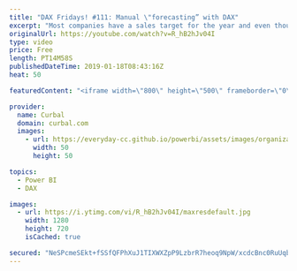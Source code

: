 ```yaml
---
title: "DAX Fridays! #111: Manual \"forecasting” with DAX"
excerpt: "Most companies have a sales target for the year and even though Power BI has a forecasting feature, it does not give you the numbers, so how do you know if you will meet your target?  In today's video I will show you how to calculate how much you need to sale per month to achieve your sales target for"
originalUrl: https://youtube.com/watch?v=R_hB2hJv04I
type: video
price: Free
length: PT14M58S
publishedDateTime: 2019-01-18T08:43:16Z
heat: 50

featuredContent: "<iframe width=\"800\" height=\"500\" frameborder=\"0\" src=\"https://www.youtube.com/embed/R_hB2hJv04I\" allow=\"accelerometer; autoplay; encrypted-media; gyroscope; picture-in-picture\" allowfullscreen></iframe>"

provider:
  name: Curbal
  domain: curbal.com
  images:
    - url: https://everyday-cc.github.io/powerbi/assets/images/organizations/curbal.com-50x50.jpg
      width: 50
      height: 50

topics:
  - Power BI
  - DAX

images:
  - url: https://i.ytimg.com/vi/R_hB2hJv04I/maxresdefault.jpg
    width: 1280
    height: 720
    isCached: true

secured: "NeSPcmeSEkt+fSSfQFPhXuJ1TIXWXZpP9LzbrR7heoq9NpW/xcdcBnc0RuUqbz6lVxWZNnIQ1eH+mPpN6tafMdMIafVcbB4CXx0mOdKGGjSCQEeBz9bP/j1H3hUPdzT7M+cr7NWkujrKXhWHNrdHR1sSVftc0qchyvZQEakoldIoGpwNKMn0Xy+AZJhTISMucegT9CReo2jaALSUzjFb1e4YnbPHtUuTxHn0wZIX0joKUEIrOog/5k0syvIb9vAUbcWYi6DPTFYH+Mmsdhu6tw8+H7KQ6szh2qZ++2263srSXnaygxFyF0FLjj9GWmngmlaBLc12NDOf6LCe5bzoVInP5aX4DFvK52nQChxdY1oOCEkXP2Jrm9kLFYewM39OmNgdFYfjApeUWHgFUDedzCfwjgghPXZZusigonaKx6E=;8wx+u/XQEItaxZwrvgq8RA=="
---
```


